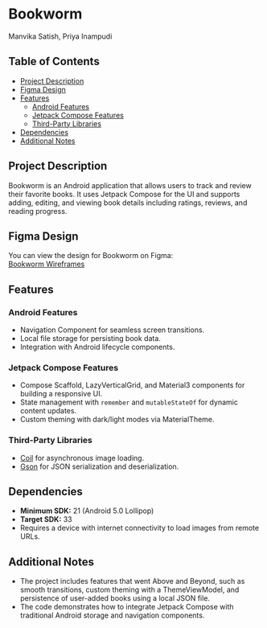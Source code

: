 # Bookworm
Manvika Satish, Priya Inampudi

## Table of Contents
- [Project Description](#project-description)
- [Figma Design](#figma-design)
- [Features](#features)
  - [Android Features](#android-features)
  - [Jetpack Compose Features](#jetpack-compose-features)
  - [Third-Party Libraries](#third-party-libraries)
- [Dependencies](#dependencies)
- [Additional Notes](#additional-notes)

## Project Description
Bookworm is an Android application that allows users to track and review their favorite books. It uses Jetpack Compose for the UI and supports adding, editing, and viewing book details including ratings, reviews, and reading progress.

## Figma Design
You can view the design for Bookworm on Figma:  
[Bookworm Wireframes](https://www.figma.com/design/mpqSZBKMarQbp1OcvlfpTw/Bookworm-Wireframes?node-id=6-17&t=qgge5otFgmEJNMk1-1)

## Features

### Android Features
- Navigation Component for seamless screen transitions.
- Local file storage for persisting book data.
- Integration with Android lifecycle components.

### Jetpack Compose Features
- Compose Scaffold, LazyVerticalGrid, and Material3 components for building a responsive UI.
- State management with `remember` and `mutableStateOf` for dynamic content updates.
- Custom theming with dark/light modes via MaterialTheme.

### Third-Party Libraries
- [Coil](https://coil-kt.github.io/coil/) for asynchronous image loading.
- [Gson](https://github.com/google/gson) for JSON serialization and deserialization.

## Dependencies
- **Minimum SDK:** 21 (Android 5.0 Lollipop)
- **Target SDK:** 33
- Requires a device with internet connectivity to load images from remote URLs.

## Additional Notes
- The project includes features that went Above and Beyond, such as smooth transitions, custom theming with a ThemeViewModel, and persistence of user-added books using a local JSON file.
- The code demonstrates how to integrate Jetpack Compose with traditional Android storage and navigation components.

